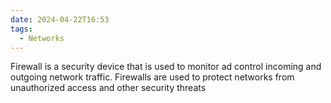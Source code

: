 ```yaml
---
date: 2024-04-22T16:53
tags:
  - Networks
---
```

Firewall is a security device that is used to monitor ad control incoming and outgoing network traffic. Firewalls are used to protect networks from unauthorized access and other security threats